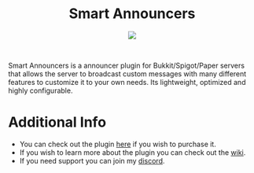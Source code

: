 <h1 align="center" >Smart Announcers</h1>
<p align="center">
  <img src="https://i.gyazo.com/a50e3bd4c54ccc8e48e196b9a49bb0bd.png">
</p>  
<br>

Smart Announcers is a announcer plugin for Bukkit/Spigot/Paper servers that allows the server to broadcast custom messages with many different features to customize it to your own needs. Its lightweight, optimized and highly configurable.

# Additional Info

* You can check out the plugin [here](https://www.spigotmc.org/resources/85575/) if you wish to purchase it.
* If you wish to learn more about the plugin you can check out the [wiki](https://github.com/Liinx/SmartAnnouncers/wiki).
* If you need support you can join my [discord](https://discord.gg/dmhJsrJ).

